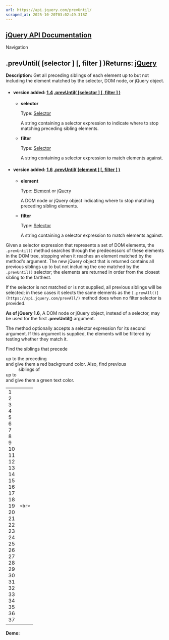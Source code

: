 ```yaml
---
url: https://api.jquery.com/prevUntil/
scraped_at: 2025-10-20T03:02:49.318Z
---
```


## [jQuery API Documentation](https://jquery.com/ "jQuery API Documentation")

Navigation

## .prevUntil( \[selector \] \[, filter \] )Returns: [jQuery](http://api.jquery.com/Types/\#jQuery)

**Description:** Get all preceding siblings of each element up to but not including the element matched by the selector, DOM node, or jQuery object.

- #### version added: [1.4](https://api.jquery.com/category/version/1.4/) [.prevUntil( \[selector \] \[, filter \] )](https://api.jquery.com/prevUntil/\#prevUntil-selector-filter)

  - **selector**

    Type: [Selector](http://api.jquery.com/Types/#Selector)

    A string containing a selector expression to indicate where to stop matching preceding sibling elements.

  - **filter**

    Type: [Selector](http://api.jquery.com/Types/#Selector)

    A string containing a selector expression to match elements against.
- #### version added: [1.6](https://api.jquery.com/category/version/1.6/) [.prevUntil( \[element \] \[, filter \] )](https://api.jquery.com/prevUntil/\#prevUntil-element-filter)

  - **element**

    Type: [Element](http://api.jquery.com/Types/#Element) or [jQuery](http://api.jquery.com/Types/#jQuery)

    A DOM node or jQuery object indicating where to stop matching preceding sibling elements.

  - **filter**

    Type: [Selector](http://api.jquery.com/Types/#Selector)

    A string containing a selector expression to match elements against.

Given a selector expression that represents a set of DOM elements, the `.prevUntil()` method searches through the predecessors of these elements in the DOM tree, stopping when it reaches an element matched by the method's argument. The new jQuery object that is returned contains all previous siblings up to but not including the one matched by the `.prevUntil()` selector; the elements are returned in order from the closest sibling to the farthest.

If the selector is not matched or is not supplied, all previous siblings will be selected; in these cases it selects the same elements as the `[.prevAll()](https://api.jquery.com/prevAll/)` method does when no filter selector is provided.

**As of jQuery 1.6**, A DOM node or jQuery object, instead of a selector, may be used for the first **.prevUntil()** argument.

The method optionally accepts a selector expression for its second argument. If this argument is supplied, the elements will be filtered by testing whether they match it.

Find the siblings that precede <dt id="term-2"> up to the preceding <dt> and give them a red background color. Also, find previous <dd> siblings of <dt id="term-3"> up to <dt id="term-1"> and give them a green text color.

|     |     |
| --- | --- |
| 1<br>2<br>3<br>4<br>5<br>6<br>7<br>8<br>9<br>10<br>11<br>12<br>13<br>14<br>15<br>16<br>17<br>18<br>19<br>20<br>21<br>22<br>23<br>24<br>25<br>26<br>27<br>28<br>29<br>30<br>31<br>32<br>33<br>34<br>35<br>36<br>37 | ```<br>``` |

#### Demo: